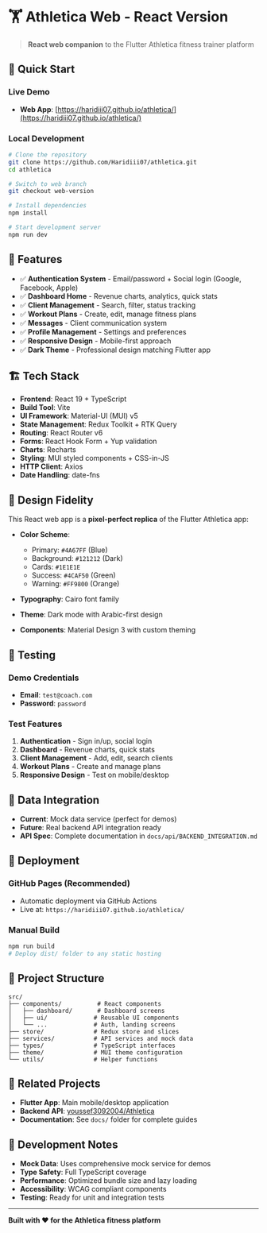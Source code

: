 # 🏋️ Athletica Web - React Version

> **React web companion** to the Flutter Athletica fitness trainer platform

## 🚀 **Quick Start**

### **Live Demo**
- **Web App**: [https://haridiii07.github.io/athletica/](https://haridiii07.github.io/athletica/)

### **Local Development**

```bash
# Clone the repository
git clone https://github.com/Haridiii07/athletica.git
cd athletica

# Switch to web branch
git checkout web-version

# Install dependencies
npm install

# Start development server
npm run dev
```

## 🎯 **Features**

- ✅ **Authentication System** - Email/password + Social login (Google, Facebook, Apple)
- ✅ **Dashboard Home** - Revenue charts, analytics, quick stats
- ✅ **Client Management** - Search, filter, status tracking
- ✅ **Workout Plans** - Create, edit, manage fitness plans
- ✅ **Messages** - Client communication system
- ✅ **Profile Management** - Settings and preferences
- ✅ **Responsive Design** - Mobile-first approach
- ✅ **Dark Theme** - Professional design matching Flutter app

## 🏗️ **Tech Stack**

- **Frontend**: React 19 + TypeScript
- **Build Tool**: Vite
- **UI Framework**: Material-UI (MUI) v5
- **State Management**: Redux Toolkit + RTK Query
- **Routing**: React Router v6
- **Forms**: React Hook Form + Yup validation
- **Charts**: Recharts
- **Styling**: MUI styled components + CSS-in-JS
- **HTTP Client**: Axios
- **Date Handling**: date-fns

## 📱 **Design Fidelity**

This React web app is a **pixel-perfect replica** of the Flutter Athletica app:

- **Color Scheme**: 
  - Primary: `#4A67FF` (Blue)
  - Background: `#121212` (Dark)
  - Cards: `#1E1E1E`
  - Success: `#4CAF50` (Green)
  - Warning: `#FF9800` (Orange)

- **Typography**: Cairo font family
- **Theme**: Dark mode with Arabic-first design
- **Components**: Material Design 3 with custom theming

## 🧪 **Testing**

### **Demo Credentials**
- **Email**: `test@coach.com`
- **Password**: `password`

### **Test Features**
1. **Authentication** - Sign in/up, social login
2. **Dashboard** - Revenue charts, quick stats
3. **Client Management** - Add, edit, search clients
4. **Workout Plans** - Create and manage plans
5. **Responsive Design** - Test on mobile/desktop


## 🔄 **Data Integration**

- **Current**: Mock data service (perfect for demos)
- **Future**: Real backend API integration ready
- **API Spec**: Complete documentation in `docs/api/BACKEND_INTEGRATION.md`

## 🚀 **Deployment**

### **GitHub Pages** (Recommended)
- Automatic deployment via GitHub Actions
- Live at: `https://haridiii07.github.io/athletica/`

### **Manual Build**
```bash
npm run build
# Deploy dist/ folder to any static hosting
```

## 📁 **Project Structure**

```
src/
├── components/          # React components
│   ├── dashboard/       # Dashboard screens
│   ├── ui/             # Reusable UI components
│   └── ...             # Auth, landing screens
├── store/              # Redux store and slices
├── services/           # API services and mock data
├── types/              # TypeScript interfaces
├── theme/              # MUI theme configuration
└── utils/              # Helper functions
```

## 🔗 **Related Projects**

- **Flutter App**: Main mobile/desktop application
- **Backend API**: [youssef3092004/Athletica](https://github.com/youssef3092004/Athletica)
- **Documentation**: See `docs/` folder for complete guides

## 📝 **Development Notes**

- **Mock Data**: Uses comprehensive mock service for demos
- **Type Safety**: Full TypeScript coverage
- **Performance**: Optimized bundle size and lazy loading
- **Accessibility**: WCAG compliant components
- **Testing**: Ready for unit and integration tests

---

**Built with ❤️ for the Athletica fitness platform**
